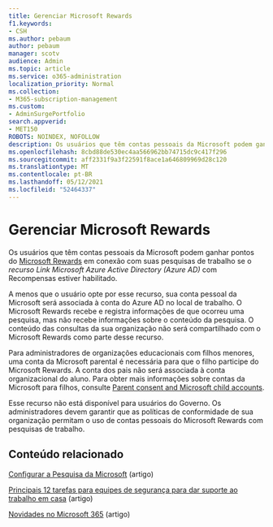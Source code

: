 ```yaml
---
title: Gerenciar Microsoft Rewards
f1.keywords:
- CSH
ms.author: pebaum
author: pebaum
manager: scotv
audience: Admin
ms.topic: article
ms.service: o365-administration
localization_priority: Normal
ms.collection:
- M365-subscription-management
ms.custom:
- AdminSurgePortfolio
search.appverid:
- MET150
ROBOTS: NOINDEX, NOFOLLOW
description: Os usuários que têm contas pessoais da Microsoft podem ganhar pontos do Microsoft Rewards em conexão com suas pesquisas de trabalho se o recurso Link AAD com Recompensas estiver habilitado.
ms.openlocfilehash: 8cbd88de530ec4aa566962bb74715dc9c417f296
ms.sourcegitcommit: aff2331f9a3f22591f8ace1a646809969d28c120
ms.translationtype: MT
ms.contentlocale: pt-BR
ms.lasthandoff: 05/12/2021
ms.locfileid: "52464337"
---
```

# <a name="manage-microsoft-rewards"></a>Gerenciar Microsoft Rewards

Os usuários que têm contas pessoais da Microsoft podem ganhar pontos do [Microsoft Rewards](https://www.microsoft.com/rewards) em conexão com suas pesquisas de trabalho se o *recurso Link Microsoft Azure Active Directory (Azure AD)* com Recompensas estiver habilitado.

A menos que o usuário opte por esse recurso, sua conta pessoal da Microsoft será associada à conta do Azure AD no local de trabalho. O Microsoft Rewards recebe e registra informações de que ocorreu uma pesquisa, mas não recebe informações sobre o conteúdo da pesquisa. O conteúdo das consultas da sua organização não será compartilhado com o Microsoft Rewards como parte desse recurso.

Para administradores de organizações educacionais com filhos menores, uma conta da Microsoft parental é necessária para que o filho participe do Microsoft Rewards. A conta dos pais não será associada à conta organizacional do aluno. Para obter mais informações sobre contas da Microsoft para filhos, consulte [Parent consent and Microsoft child accounts](https://support.microsoft.com/account-billing/c6951746-8ee5-8461-0809-fbd755cd902e).

Esse recurso não está disponível para usuários do Governo. Os administradores devem garantir que as políticas de conformidade de sua organização permitam o uso de contas pessoais do Microsoft Rewards com pesquisas de trabalho.

## <a name="related-content"></a>Conteúdo relacionado

[Configurar a Pesquisa da Microsoft](/microsoftsearch/setup-microsoft-search.md) (artigo)

[Principais 12 tarefas para equipes de segurança para dar suporte ao trabalho em casa](../../security/top-security-tasks-for-remote-work.md) (artigo)

[Novidades no Microsoft 365](https://support.microsoft.com/en-us/office/what-s-new-in-microsoft-365-95c8d81d-08ba-42c1-914f-bca4603e1426) (artigo)



